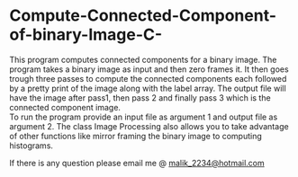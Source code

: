 # Compute-Connected-Component-of-binary-Image-C-
This program computes connected components for a binary image. 
The program takes a binary image as input and then zero frames it. 
It then goes trough three passes to compute the connected components each followed by a pretty print 
of the image along with the label array. 
The output file will have the image after pass1, then pass 2 and finally pass 3 which is the connected component image.  
To run the program provide an input file as argument 1 and output file as argument 2. 
The class Image Processing also allows you to take advantage of other functions like mirror framing the binary image 
to computing histograms.  

If there is any question please email me @  malik_2234@hotmail.com
